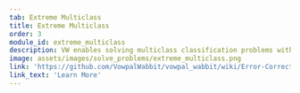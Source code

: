 ```yaml
---
tab: Extreme Multiclass
title: Extreme Multiclass
order: 3
module_id: extreme_multiclass
description: VW enables solving multiclass classification problems with extreme number of labels or cost associated with each label.
image: assets/images/solve_problems/extreme_multiclass.png
link: 'https://github.com/VowpalWabbit/vowpal_wabbit/wiki/Error-Correcting-Tournament-%28ect%29-multi-class-example'
link_text: 'Learn More'
---
```

